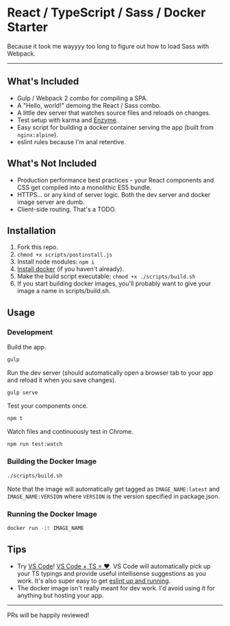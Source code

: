 # React / TypeScript / Sass / Docker Starter

Because it took me wayyyy too long to figure out how to load Sass with Webpack.

---

## What's Included

* Gulp / Webpack 2 combo for compiling a SPA.
* A "Hello, world!" demoing the React / Sass combo.
* A little dev server that watches source files and reloads on changes.
* Test setup with karma and [Enzyme](https://github.com/airbnb/enzyme).
* Easy script for building a docker container serving the app (built from `nginx:alpine`).
* eslint rules because I'm anal retentive.

## What's Not Included

* Production performance best practices - your React components and CSS get compiled into a monolithic ES5 bundle.
* HTTPS... or any kind of server logic. Both the dev server and docker image server are dumb.
* Client-side routing. That's a TODO.

## Installation

1. Fork this repo.
2. `chmod +x scripts/postinstall.js`
2. Install node modules: `npm i`
3. [Install docker](https://docs.docker.com/engine/installation/) (if you haven't already).
4. Make the build script executable: `chmod +x ./scripts/build.sh`
5. If you start building docker images, you'll probably want to give your image a name in scripts/build.sh.

## Usage

### Development

Build the app.

```sh
gulp
```

Run the dev server (should automatically open a browser tab to your app and reload it when you save changes).

```sh
gulp serve
```

Test your components once.

```sh
npm t
```

Watch files and continuously test in Chrome.

```sh
npm run test:watch
```

### Building the Docker Image

```sh
./scripts/build.sh
```

Note that the image will automatically get tagged as `IMAGE_NAME:latest` and `IMAGE_NAME:VERSION` where `VERSION` is the version specified in package.json.

### Running the Docker Image

```sh
docker run -it IMAGE_NAME
```

## Tips

* Try [VS Code](https://code.visualstudio.com/Download)! [VS Code + TS = ❤](https://code.visualstudio.com/docs/languages/typescript). VS Code will automatically pick up your TS typings and provide useful intellisense suggestions as you work. It's also super easy to get [eslint up and running](https://marketplace.visualstudio.com/items?itemName=dbaeumer.vscode-eslint).
* The docker image isn't really meant for dev work. I'd avoid using it for anything but hosting your app.

---

PRs will be happily reviewed!
